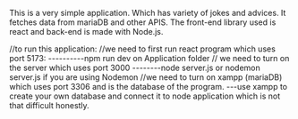 This is a very simple application. Which has variety of jokes and advices. It fetches data from mariaDB and other APIS. The front-end library used is react and back-end is made with Node.js.

//to run this application:
//we need to first run react program which uses port 5173:
----------npm run dev on Application folder
// we need to turn on the server which uses port 3000
--------node server.js or nodemon server.js if you are using Nodemon
//we need to turn on xampp (mariaDB) which uses port 3306 and is the database of the program.
---use xampp to create your own database and connect it to node application which is not that difficult honestly.

